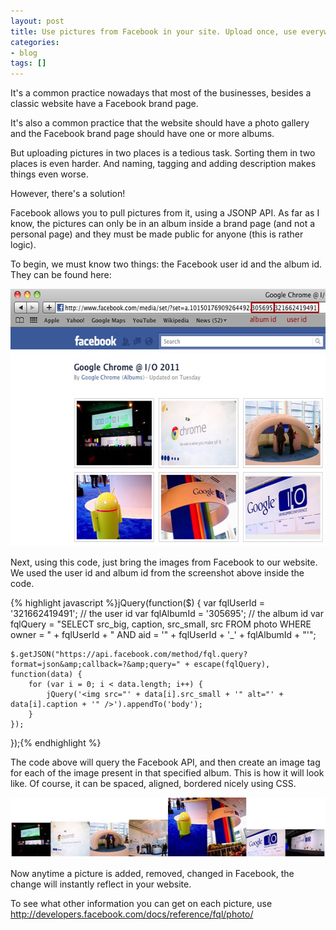 ```yaml
---
layout: post
title: Use pictures from Facebook in your site. Upload once, use everywhere
categories:
- blog
tags: []
---
```

It's a common practice nowadays that most of the businesses, besides a classic website have a Facebook brand page.

It's also a common practice that the website should have a photo gallery and the Facebook brand page should have one or more albums.

But uploading pictures in two places is a tedious task. Sorting them in two places is even harder. And naming, tagging and adding description makes things even worse.

However, there's a solution!

Facebook allows you to pull pictures from it, using a JSONP API. As far as I know, the pictures can only be in an album inside a brand page (and not a personal page) and they must be made public for anyone (this is rather logic).

To begin, we must know two things: the Facebook user id and the album id. They can be found here:

<img title="user id and album id facebook" src="/wp-content/uploads/2011/05/user-id-and-album-id-facebook.jpg" alt="" width="580" height="412" />

Next, using this code, just bring the images from Facebook to our website. We used the user id and album id from the screenshot above inside the code.

{% highlight javascript %}jQuery(function($) {
    var fqlUserId = '321662419491';    // the user id
    var fqlAlbumId = '305695';    // the album id
    var fqlQuery = "SELECT src_big, caption, src_small, src FROM photo WHERE owner = " + fqlUserId + " AND aid = '" + fqlUserId + '_' + fqlAlbumId + "'";

    $.getJSON("https://api.facebook.com/method/fql.query?format=json&amp;callback=?&amp;query=" + escape(fqlQuery), function(data) {
        for (var i = 0; i < data.length; i++) {
            jQuery('<img src="' + data[i].src_small + '" alt="' + data[i].caption + '" />').appendTo('body');
        }
    });
});{% endhighlight %}

The code above will query the Facebook API, and then create an image tag for each of the image present in that specified album. This is how it will look like. Of course, it can be spaced, aligned, bordered nicely using CSS.

<img title="output" src="/wp-content/uploads/2011/05/output.jpg" alt="" width="580" height="96" />

Now anytime a picture is added, removed, changed in Facebook, the change will instantly reflect in your website.

To see what other information you can get on each picture, use <a href="http://developers.facebook.com/docs/reference/fql/photo/" target="_blank">http://developers.facebook.com/docs/reference/fql/photo/</a>


